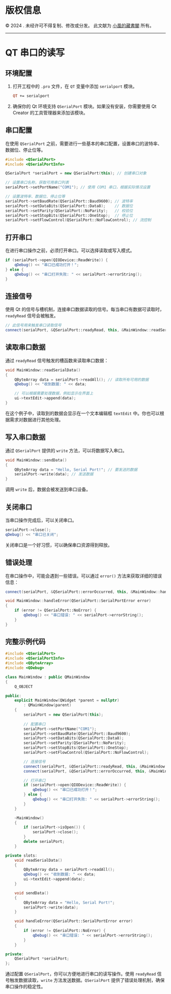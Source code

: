 # 版权信息

© 2024 . 未经许可不得复制、修改或分发。 此文献为 [小風的藏書閣](https://t.me/xfp2333) 所有。

---

# QT 串口的读写

## 环境配置

1. 打开工程中的 `.pro` 文件，在 `QT` 变量中添加 `serialport` 模块。
   ```pro
   QT += serialport
   ```

2. 确保你的 Qt 环境支持 `QSerialPort` 模块。如果没有安装，你需要使用 Qt Creator 的工具管理器来添加该模块。

## 串口配置

在使用 `QSerialPort` 之前，需要进行一些基本的串口配置，设置串口的波特率、数据位、停止位等。

```cpp
#include <QSerialPort>
#include <QSerialPortInfo>

QSerialPort *serialPort = new QSerialPort(this); // 创建串口对象

// 设置串口名称，获取可用串口列表
serialPort->setPortName("COM1"); // 使用 COM1 串口，根据实际情况设置

// 设置波特率、数据位、停止位等
serialPort->setBaudRate(QSerialPort::Baud9600); // 波特率
serialPort->setDataBits(QSerialPort::Data8);    // 数据位
serialPort->setParity(QSerialPort::NoParity);   // 校验位
serialPort->setStopBits(QSerialPort::OneStop);  // 停止位
serialPort->setFlowControl(QSerialPort::NoFlowControl); // 流控制
```

## 打开串口

在进行串口操作之前，必须打开串口。可以选择读取或写入模式。

```cpp
if (serialPort->open(QIODevice::ReadWrite)) {
    qDebug() << "串口已成功打开！";
} else {
    qDebug() << "串口打开失败: " << serialPort->errorString();
}
```

## 连接信号

使用 Qt 的信号与槽机制，连接串口数据读取的信号。每当串口有数据可读取时，`readyRead` 信号会被触发。

```cpp
// 此信号用来触发串口读取信号
connect(serialPort, &QSerialPort::readyRead, this, &MainWindow::readSerialData);
```

## 读取串口数据

通过 `readyRead` 信号触发的槽函数来读取串口数据：

```cpp
void MainWindow::readSerialData()
{
    QByteArray data = serialPort->readAll(); // 读取所有可用的数据
    qDebug() << "收到数据: " << data;

    // 可以根据需要处理数据，例如显示在界面上
    ui->textEdit->append(data);
}
```

在这个例子中，读取到的数据会显示在一个文本编辑框 `textEdit` 中。你也可以根据需求对数据进行其他处理。

## 写入串口数据

通过 `QSerialPort` 提供的 `write` 方法，可以将数据写入串口。

```cpp
void MainWindow::sendData()
{
    QByteArray data = "Hello, Serial Port!"; // 要发送的数据
    serialPort->write(data); // 发送数据
}
```

调用 `write` 后，数据会被发送到串口设备。

## 关闭串口

当串口操作完成后，可以关闭串口。

```cpp
serialPort->close();
qDebug() << "串口已关闭";
```

关闭串口是一个好习惯，可以确保串口资源得到释放。

## 错误处理

在串口操作中，可能会遇到一些错误。可以通过 `error()` 方法来获取详细的错误信息：

```cpp
connect(serialPort, &QSerialPort::errorOccurred, this, &MainWindow::handleError);

void MainWindow::handleError(QSerialPort::SerialPortError error)
{
    if (error != QSerialPort::NoError) {
        qDebug() << "串口错误: " << serialPort->errorString();
    }
}
```

## 完整示例代码

```cpp
#include <QSerialPort>
#include <QSerialPortInfo>
#include <QByteArray>
#include <QDebug>

class MainWindow : public QMainWindow
{
    Q_OBJECT

public:
    explicit MainWindow(QWidget *parent = nullptr)
        : QMainWindow(parent)
    {
        serialPort = new QSerialPort(this);
        
        // 配置串口
        serialPort->setPortName("COM1");
        serialPort->setBaudRate(QSerialPort::Baud9600);
        serialPort->setDataBits(QSerialPort::Data8);
        serialPort->setParity(QSerialPort::NoParity);
        serialPort->setStopBits(QSerialPort::OneStop);
        serialPort->setFlowControl(QSerialPort::NoFlowControl);

        // 连接信号
        connect(serialPort, &QSerialPort::readyRead, this, &MainWindow::readSerialData);
        connect(serialPort, &QSerialPort::errorOccurred, this, &MainWindow::handleError);

        // 打开串口
        if (serialPort->open(QIODevice::ReadWrite)) {
            qDebug() << "串口已成功打开！";
        } else {
            qDebug() << "串口打开失败: " << serialPort->errorString();
        }
    }

    ~MainWindow()
    {
        if (serialPort->isOpen()) {
            serialPort->close();
        }
        delete serialPort;
    }

private slots:
    void readSerialData()
    {
        QByteArray data = serialPort->readAll();
        qDebug() << "收到数据: " << data;
        ui->textEdit->append(data);
    }

    void sendData()
    {
        QByteArray data = "Hello, Serial Port!";
        serialPort->write(data);
    }

    void handleError(QSerialPort::SerialPortError error)
    {
        if (error != QSerialPort::NoError) {
            qDebug() << "串口错误: " << serialPort->errorString();
        }
    }

private:
    QSerialPort *serialPort;
};
```


通过配置 `QSerialPort`，你可以方便地进行串口的读写操作。使用 `readyRead` 信号触发数据读取，`write` 方法发送数据。`QSerialPort` 提供了错误处理机制，确保串口操作的稳定性。